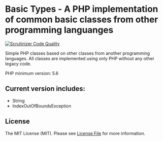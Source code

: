 # Basic Types - A PHP implementation of common basic classes from other programming languanges
[![Scrutinizer Code Quality](https://scrutinizer-ci.com/g/victormech/basic-types/badges/quality-score.png?b=master)](https://scrutinizer-ci.com/g/victormech/basic-types/?branch=master)

Simple PHP classes based on other classes from another programming languages. All classes are implemented using only PHP without any other legacy code.

PHP minimum version: 5.6

## Current version includes:
  - String
  - IndexOutOfBoundsException
  
## License
  
The MIT License (MIT). Please see [License File](https://github.com/victormech/basic-types/blob/master/LICENSE) for more information.

